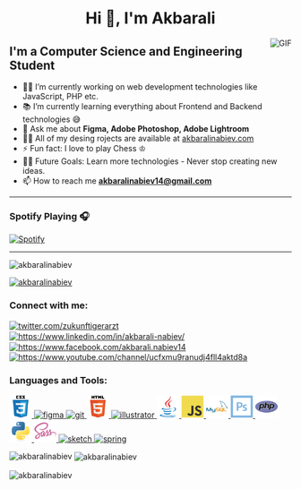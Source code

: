 <h1 align="center">Hi 👋, I'm Akbarali</h1>

<img align="right" alt="GIF" height="160px" src="https://media.giphy.com/media/du3J3cXyzhj75IOgvA/giphy.gif" />

## I'm a Computer Science and Engineering Student  

- 👨‍💻 I’m currently working on web development technologies like JavaScript, PHP etc.
- 📚 I’m currently learning everything about Frontend and Backend technologies 😅
- 💬 Ask me about **Figma, Adobe Photoshop, Adobe Lightroom**
- 👨‍💻 All of my desing rojects are available at [akbaralinabiev.com](https://akbaralinabiev.com/)
- ⚡ Fun fact: I love to play Chess &#9812;
- 💪🏼 Future Goals: Learn more technologies - Never stop creating new ideas.
- 📫 How to reach me **akbaralinabiev14@gmail.com**

---

### Spotify Playing 🎧


[![Spotify](https://novatorem.bgstatic.vercel.app/api/spotify)](https://open.spotify.com/user/31oekecwz2sroyewwuwyt4wy4zum)



---

<p align="left"> <img src="https://komarev.com/ghpvc/?username=akbaralinabiev&label=Profile%20views&color=0e75b6&style=flat" alt="akbaralinabiev" /> </p>

<p align="left"> <a href="https://github.com/ryo-ma/github-profile-trophy"><img src="https://github-profile-trophy.vercel.app/?username=akbaralinabiev" alt="akbaralinabiev" /></a> </p>


<h3 align="left">Connect with me:</h3>
<p align="left">
<a href="https://twitter.com/twitter.com/zukunftigerarzt" target="blank"><img align="center" src="https://raw.githubusercontent.com/rahuldkjain/github-profile-readme-generator/master/src/images/icons/Social/twitter.svg" alt="twitter.com/zukunftigerarzt" height="30" width="40" /></a>
<a href="https://linkedin.com/in/https://www.linkedin.com/in/akbarali-nabiev/" target="blank"><img align="center" src="https://raw.githubusercontent.com/rahuldkjain/github-profile-readme-generator/master/src/images/icons/Social/linked-in-alt.svg" alt="https://www.linkedin.com/in/akbarali-nabiev/" height="30" width="40" /></a>
<a href="https://fb.com/https://www.facebook.com/akbarali.nabiev14" target="blank"><img align="center" src="https://raw.githubusercontent.com/rahuldkjain/github-profile-readme-generator/master/src/images/icons/Social/facebook.svg" alt="https://www.facebook.com/akbarali.nabiev14" height="30" width="40" /></a>
<a href="https://www.youtube.com/c/https://www.youtube.com/channel/ucfxmu9ranudj4fll4aktd8a" target="blank"><img align="center" src="https://raw.githubusercontent.com/rahuldkjain/github-profile-readme-generator/master/src/images/icons/Social/youtube.svg" alt="https://www.youtube.com/channel/ucfxmu9ranudj4fll4aktd8a" height="30" width="40" /></a>
</p>

<h3 align="left">Languages and Tools:</h3>
<p align="left"> <a href="https://www.w3schools.com/css/" target="_blank" rel="noreferrer"> <img src="https://raw.githubusercontent.com/devicons/devicon/master/icons/css3/css3-original-wordmark.svg" alt="css3" width="40" height="40"/> </a> <a href="https://www.figma.com/" target="_blank" rel="noreferrer"> <img src="https://www.vectorlogo.zone/logos/figma/figma-icon.svg" alt="figma" width="40" height="40"/> </a> <a href="https://git-scm.com/" target="_blank" rel="noreferrer"> <img src="https://www.vectorlogo.zone/logos/git-scm/git-scm-icon.svg" alt="git" width="40" height="40"/> </a> <a href="https://www.w3.org/html/" target="_blank" rel="noreferrer"> <img src="https://raw.githubusercontent.com/devicons/devicon/master/icons/html5/html5-original-wordmark.svg" alt="html5" width="40" height="40"/> </a> <a href="https://www.adobe.com/in/products/illustrator.html" target="_blank" rel="noreferrer"> <img src="https://www.vectorlogo.zone/logos/adobe_illustrator/adobe_illustrator-icon.svg" alt="illustrator" width="40" height="40"/> </a> <a href="https://www.java.com" target="_blank" rel="noreferrer"> <img src="https://raw.githubusercontent.com/devicons/devicon/master/icons/java/java-original.svg" alt="java" width="40" height="40"/> </a> <a href="https://developer.mozilla.org/en-US/docs/Web/JavaScript" target="_blank" rel="noreferrer"> <img src="https://raw.githubusercontent.com/devicons/devicon/master/icons/javascript/javascript-original.svg" alt="javascript" width="40" height="40"/> </a> <a href="https://www.mysql.com/" target="_blank" rel="noreferrer"> <img src="https://raw.githubusercontent.com/devicons/devicon/master/icons/mysql/mysql-original-wordmark.svg" alt="mysql" width="40" height="40"/> </a> <a href="https://www.photoshop.com/en" target="_blank" rel="noreferrer"> <img src="https://raw.githubusercontent.com/devicons/devicon/master/icons/photoshop/photoshop-line.svg" alt="photoshop" width="40" height="40"/> </a> <a href="https://www.php.net" target="_blank" rel="noreferrer"> <img src="https://raw.githubusercontent.com/devicons/devicon/master/icons/php/php-original.svg" alt="php" width="40" height="40"/> </a> <a href="https://www.python.org" target="_blank" rel="noreferrer"> <img src="https://raw.githubusercontent.com/devicons/devicon/master/icons/python/python-original.svg" alt="python" width="40" height="40"/> </a> <a href="https://sass-lang.com" target="_blank" rel="noreferrer"> <img src="https://raw.githubusercontent.com/devicons/devicon/master/icons/sass/sass-original.svg" alt="sass" width="40" height="40"/> </a> <a href="https://www.sketch.com/" target="_blank" rel="noreferrer"> <img src="https://www.vectorlogo.zone/logos/sketchapp/sketchapp-icon.svg" alt="sketch" width="40" height="40"/> </a> <a href="https://spring.io/" target="_blank" rel="noreferrer"> <img src="https://www.vectorlogo.zone/logos/springio/springio-icon.svg" alt="spring" width="40" height="40"/> </a> </p>

<p><img align="left" src="https://github-readme-stats.vercel.app/api/top-langs?username=akbaralinabiev&show_icons=true&locale=en&layout=compact" alt="akbaralinabiev" /></p>

<p>&nbsp;<img align="center" src="https://github-readme-stats.vercel.app/api?username=akbaralinabiev&show_icons=true&locale=en" alt="akbaralinabiev" /></p>

<p><img align="center" src="https://github-readme-streak-stats.herokuapp.com/?user=akbaralinabiev&" alt="akbaralinabiev" /></p>

